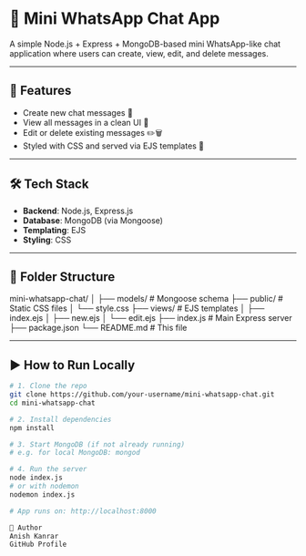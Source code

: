 # 💬 Mini WhatsApp Chat App

A simple Node.js + Express + MongoDB-based mini WhatsApp-like chat application where users can create, view, edit, and delete messages.

---

## 🚀 Features

- Create new chat messages 📝  
- View all messages in a clean UI 💬  
- Edit or delete existing messages ✏️🗑️  
- Styled with CSS and served via EJS templates 🎨  

---

## 🛠️ Tech Stack

- **Backend**: Node.js, Express.js  
- **Database**: MongoDB (via Mongoose)  
- **Templating**: EJS  
- **Styling**: CSS  

---

## 📁 Folder Structure

mini-whatsapp-chat/
│
├── models/ # Mongoose schema
├── public/ # Static CSS files
│ └── style.css
├── views/ # EJS templates
│ ├── index.ejs
│ ├── new.ejs
│ └── edit.ejs
├── index.js # Main Express server
├── package.json
└── README.md # This file


---

## ▶️ How to Run Locally

```bash
# 1. Clone the repo
git clone https://github.com/your-username/mini-whatsapp-chat.git
cd mini-whatsapp-chat

# 2. Install dependencies
npm install

# 3. Start MongoDB (if not already running)
# e.g. for local MongoDB: mongod

# 4. Run the server
node index.js
# or with nodemon
nodemon index.js

# App runs on: http://localhost:8000

👤 Author
Anish Kanrar
GitHub Profile

